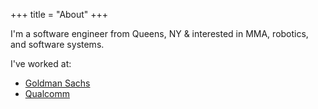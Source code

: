 +++
title = "About"
+++

I'm a software engineer from Queens, NY & interested in MMA, robotics, and software systems.

I've worked at:
- [Goldman Sachs](https://www.goldmansachs.com/)
- [Qualcomm](http://qualcomm.com/)
